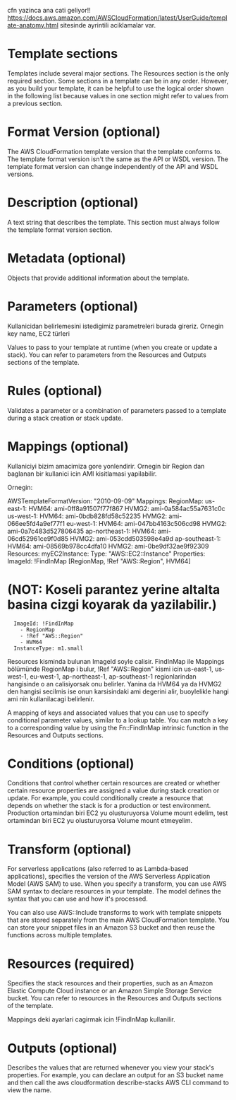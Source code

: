  cfn yazinca ana cati geliyor!!
 https://docs.aws.amazon.com/AWSCloudFormation/latest/UserGuide/template-anatomy.html sitesinde ayrintili aciklamalar var.

# Template sections
Templates include several major sections. The Resources section is the only required section. Some sections in a template can be in any order. However, as you build your template, it can be helpful to use the logical order shown in the following list because values in one section might refer to values from a previous section.

# Format Version (optional)
The AWS CloudFormation template version that the template conforms to. The template format version isn't the same as the API or WSDL version. The template format version can change independently of the API and WSDL versions.

# Description (optional)
A text string that describes the template. This section must always follow the template format version section.

# Metadata (optional)
Objects that provide additional information about the template.

# Parameters (optional)
Kullanicidan belirlemesini istedigimiz parametreleri burada gireriz. Ornegin key name, EC2 türleri

Values to pass to your template at runtime (when you create or update a stack). You can refer to parameters from the Resources and Outputs sections of the template.

# Rules (optional)
Validates a parameter or a combination of parameters passed to a template during a stack creation or stack update.

# Mappings (optional)
Kullaniciyi bizim amacimiza gore yonlendirir. Ornegin bir Region dan baglanan bir kullanici icin AMI kisitlamasi yapilabilir.

Ornegin:

AWSTemplateFormatVersion: "2010-09-09"
Mappings: 
  RegionMap: 
    us-east-1:
      HVM64: ami-0ff8a91507f77f867
      HVMG2: ami-0a584ac55a7631c0c
    us-west-1:
      HVM64: ami-0bdb828fd58c52235
      HVMG2: ami-066ee5fd4a9ef77f1
    eu-west-1:
      HVM64: ami-047bb4163c506cd98
      HVMG2: ami-0a7c483d527806435
    ap-northeast-1:
      HVM64: ami-06cd52961ce9f0d85
      HVMG2: ami-053cdd503598e4a9d
    ap-southeast-1:
      HVM64: ami-08569b978cc4dfa10
      HVMG2: ami-0be9df32ae9f92309
Resources: 
  myEC2Instance: 
    Type: "AWS::EC2::Instance"
    Properties: 
      ImageId: !FindInMap [RegionMap, !Ref "AWS::Region", HVM64] 
# (NOT: Koseli parantez yerine altalta basina cizgi koyarak da yazilabilir.)
      ImageId: !FindInMap 
        - RegionMap
        - !Ref "AWS::Region"
        - HVM64
      InstanceType: m1.small

Resources kisminda bulunan ImageId soyle calisir. 
FindInMap ile Mappings bölümünde RegionMap i bulur, !Ref "AWS::Region" kismi icin us-east-1, us-west-1, eu-west-1, ap-northeast-1, ap-southeast-1 regionlarindan hangisinde o an calisiyorsak onu belirler. Yanina da HVM64 ya da HVMG2 den hangisi secilmis ise onun karsisindaki ami degerini alir, buoylelikle hangi ami nin kullanilacagi belirlenir.

A mapping of keys and associated values that you can use to specify conditional parameter values, similar to a lookup table. You can match a key to a corresponding value by using the Fn::FindInMap intrinsic function in the Resources and Outputs sections.

# Conditions (optional)
Conditions that control whether certain resources are created or whether certain resource properties are assigned a value during stack creation or update. 
For example, you could conditionally create a resource that depends on whether the stack is for a production or test environment.
Production ortamindan biri EC2 yu olusturuyorsa Volume mount edelim, test ortamindan biri EC2 yu olusturuyorsa Volume mount etmeyelim.

# Transform (optional)
For serverless applications (also referred to as Lambda-based applications), specifies the version of the AWS Serverless Application Model (AWS SAM) to use. When you specify a transform, you can use AWS SAM syntax to declare resources in your template. The model defines the syntax that you can use and how it's processed.

You can also use AWS::Include transforms to work with template snippets that are stored separately from the main AWS CloudFormation template. You can store your snippet files in an Amazon S3 bucket and then reuse the functions across multiple templates.

# Resources (required)
Specifies the stack resources and their properties, such as an Amazon Elastic Compute Cloud instance or an Amazon Simple Storage Service bucket. You can refer to resources in the Resources and Outputs sections of the template.

Mappings deki ayarlari cagirmak icin !FindInMap kullanilir.

# Outputs (optional)
Describes the values that are returned whenever you view your stack's properties. For example, you can declare an output for an S3 bucket name and then call the aws cloudformation describe-stacks AWS CLI command to view the name.

